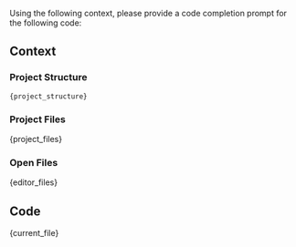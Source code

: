 Using the following context, please provide a code completion prompt for the following code:

## Context

### Project Structure

```
{project_structure}
```

### Project Files

{project_files}

### Open Files

{editor_files}

## Code

{current_file}
